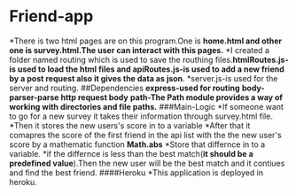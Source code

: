 # Friend-app
*There is two html pages are on this program.One is **home.html and other one is survey.html.The user can interact with this pages.**
*I created a folder named routing which is used to save the routhing files.**htmlRoutes.js-is used to load the html files and apiRoutes.js-is used to add a new friend by a post request also it gives the data as json**.
*server.js-is used for the server and routing.
##Dependencies
**express-used for routing**
**body-parser-parse http request body**
**path-The Path module provides a way of working with directories and file paths.**
###Main-Logic
*If someone want to go for a new survey it takes their information through survey.html file.
*Then it stores the new users's score in to a variable
*After that it comapres the score of the first friend in the api list with the the new user's score by a mathematic function **Math.abs**
*Store that differnce in to a variable.
*if the differnce is less than the best match(**it should be a predefined value**).Then the new user will be the best match and it contiues and find the best friend.
####Heroku
*This application is deployed in heroku.


